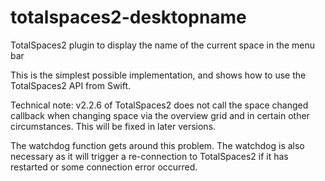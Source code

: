 totalspaces2-desktopname
========================

TotalSpaces2 plugin to display the name of the current space in the menu bar

This is the simplest possible implementation, and shows how to use the TotalSpaces2
API from Swift.

Technical note: v2.2.6 of TotalSpaces2 does not call the space changed callback when 
changing space via the overview grid and in certain other circumstances.
This will be fixed in later versions.

The watchdog function gets around this problem. The watchdog is also necessary as
it will trigger a re-connection to TotalSpaces2 if it has restarted or some
connection error occurred.
